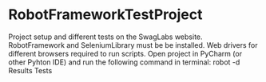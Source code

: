 # RobotFrameworkTestProject
Project setup and different tests on the SwagLabs website.
RobotFramework and SeleniumLibrary must be be installed.
Web drivers for different browsers required to run scripts.
Open project in PyCharm (or other Pyhton IDE) and run the following command in terminal: robot -d Results Tests
